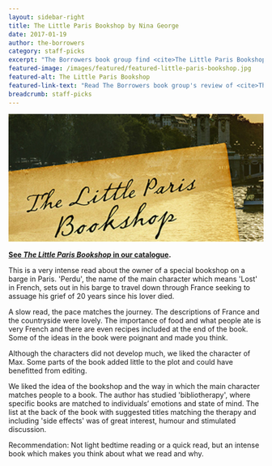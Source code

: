 ```yaml
---
layout: sidebar-right
title: The Little Paris Bookshop by Nina George
date: 2017-01-19
author: the-borrowers
category: staff-picks
excerpt: "The Borrowers book group find <cite>The Little Paris Bookshop</cite> intense and thought-provoking."
featured-image: /images/featured/featured-little-paris-bookshop.jpg
featured-alt: The Little Paris Bookshop
featured-link-text: "Read The Borrowers book group's review of <cite>The Little Paris Bookshop</cite>, by Nina George."
breadcrumb: staff-picks
---
```


![The Little Paris Bookshop](/images/featured/featured-little-paris-bookshop.jpg)

**[See <cite>The Little Paris Bookshop</cite> in our catalogue](https://suffolk.spydus.co.uk/cgi-bin/spydus.exe/ENQ/OPAC/BIBENQ?BRN=1868009).**

This is a very intense read about the owner of a special bookshop on a barge in Paris. 'Perdu', the name of the main character which means 'Lost' in French, sets out in his barge to travel down through France seeking to assuage his grief of 20 years since his lover died.

A slow read, the pace matches the journey. The descriptions of France and the countryside were lovely. The importance of food and what people ate is very French and there are even recipes included at the end of the book. Some of the ideas in the book were poignant and made you think.

Although the characters did not develop much, we liked the character of Max. Some parts of the book added little to the plot and could have benefitted from editing.

We liked the idea of the bookshop and the way in which the main character matches people to a book. The author has studied 'bibliotherapy', where specific books are matched to individuals’ emotions and state of mind. The list at the back of the book with suggested titles matching the therapy and including 'side effects' was of great interest, humour and stimulated discussion.

Recommendation: Not light bedtime reading or a quick read, but an intense book which makes you think about what we read and why.
